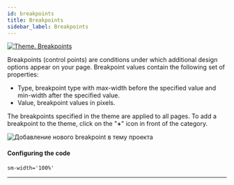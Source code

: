 ```yaml
---
id: breakpoints
title: Breakpoints
sidebar_label: Breakpoints
---
```


[![Theme. Breakpoints](https://img.youtube.com/vi/dbS52XWCBcI/0.jpg)](https://www.youtube.com/watch?v=dbS52XWCBcI)

Breakpoints (control points) are conditions under which additional design options appear on your page. Breakpoint values contain the following set of properties:

-   Type, breakpoint type with max-width before the specified value and min-width after the specified value.
-   Value, breakpoint values in pixels.

The breakpoints specified in the theme are applied to all pages. To add a breakpoint to the theme, click on the "**+**" icon in front of the category.

![Добавление нового breakpoint в тему проекта](/scr/theme-panel-breakpoints-add.png)

#### Configuring the code

```
sm-width='100%'
```

---
